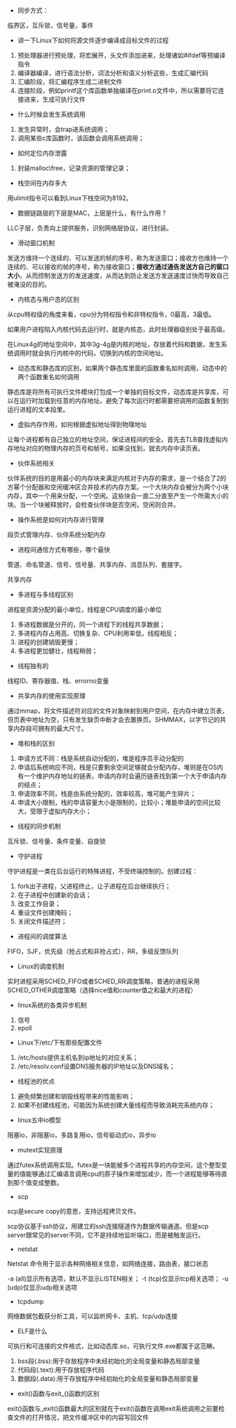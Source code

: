 * 同步方式：

临界区，互斥锁，信号量，事件




* 讲一下Linux下如何将源文件逐步编译成目标文件的过程 

1. 预处理器进行预处理，将宏展开，头文件添加进来，处理诸如#ifdef等预编译指令
2. 编译器编译，进行语法分析，词法分析和语义分析这些，生成汇编代码
3. 汇编阶段，将汇编程序生成二进制文件
4. 连接阶段，例如printf这个库函数单独编译在print.o文件中，所以需要将它连接进来，生成可执行文件





* 什么时候会发生系统调用

1. 发生异常时，会trap进系统调用；
2. 调用某些c库函数时，该函数会调用系统调用；

* 如何定位内存泄露

1. 封装malloc\free，记录资源的管理记录；


* 栈空间在内存多大

用ulimit指令可以看到Linux下栈空间为8192。



* 数据链路层的下层是MAC，上层是什么，有什么作用？

LLC子层，负责向上提供服务，识别网络层协议，进行封装。



- 滑动窗口机制

发送方维持一个连续的、可以发送的帧的序号，称为发送窗口；接收方也维持一个连续的、可以接收的帧的序号，称为接收窗口；**接收方通过通告发送方自己的窗口大小**，从而控制发送方的发送速度，从而达到防止发送方发送速度过快而导致自己被淹没的目的。



* 内核态与用户态的区别

从cpu特权级的角度来看，cpu分为特权指令和非特权指令，0最高，3最低。

如果用户进程陷入内核代码去运行时，就是内核态，此时处理器级别处于最高级。

在Linux4g的地址空间中，其中3g-4g是内核的地址，存放着代码和数据，发生系统调用时就会执行内核中的代码，切换到内核的空间地址。



* 动态库和静态库的区别，如果两个静态库里面的函数重名如何调用，动态中的两个函数重名如何调用

静态库是将所有可执行文件模块打包成一个单独的目标文件，动态库是共享库，可以在运行时加载到任意的内存地址。避免了每次运行时都需要把调用的函数复制到运行进程的文本段里。




- 虚拟内存作用，如何根据虚拟地址得到物理地址

让每个进程都有自己独立的地址空间，保证进程间的安全。首先去TLB查找虚拟内存地址对应的物理内存的页号和帧号，如果没找到，就去内存中读页表。



- 伙伴系统相关

伙伴系统的目的是用最小的内存块来满足内核对于内存的需求，是一个结合了2的方幂个分配器和空闲缓冲区合并技术的内存方案。一个大块内存会被分为两个小块内存，其中一个用来分配，一个空闲。这些块会一直二分直至产生一个所需大小的块。当一个块被释放时，会检查伙伴块是否空闲，空闲则合并。



- 操作系统是如何对内存进行管理

段页式管理内存、伙伴系统分配内存



- 进程间通信方式有哪些，哪个最快

管道、命名管道、信号、信号量、共享内存、消息队列、套接字。

共享内存


- 多进程与多线程区别

进程是资源分配的最小单位，线程是CPU调度的最小单位

1. 多进程数据是分开的，同一个进程下的线程共享数据；
2. 多进程内存占用高、切换复杂、CPU利用率低，线程相反；
3. 进程的创建销毁更慢；
4. 多进程更加健壮，线程稍弱；

* 线程独有的

线程ID、寄存器值、栈、errorno变量



- 共享内存的使用实现原理

通过mmap，将文件描述符对应的文件对象映射到用户空间，在内存中建立页表，但页表中地址为空，只有发生缺页中断才会去置换页。SHMMAX，以字节记的共享内存段可拥有的最大尺寸。



- 堆和栈的区别

1. 申请方式不同：栈是系统自动分配的，堆是程序员手动分配的
2. 申请后系统响应不同，栈是只要剩余空间足够就会分配内存，堆则是在OS内有一个维护内存地址的链表，申请内存时会遍历链表找到第一个大于申请内存的结点；
3. 申请效率不同，栈是由系统分配的，效率较高，堆可能产生碎片；
4. 申请大小限制，栈的申请容量大小是限制的，比较小；堆能申请的空间比较大，受限于虚拟内存大小；



- 线程的同步机制

互斥锁、信号量、条件变量、自旋锁



- 守护进程

守护进程是一类在后台运行的特殊进程，不受终端控制的。创建过程：

1. fork出子进程，父进程终止，让子进程在后台继续执行；
2. 在子进程中创建新的会话；
3. 改变工作目录；
4. 重设文件创建掩码；
5. 关闭文件描述符；



- 进程间的调度算法

FIFO，SJF，优先级（抢占式和非抢占式），RR，多级反馈队列

- Linux的调度机制

实时进程采用SCHED_FIFO或者SCHED_RR调度策略，普通的进程采用SCHED_OTHER调度策略（选择nice值和counter值之和最大的进程）


- linux系统的各类异步机制

1. 信号
2. epoll


- Linux下/etc/下有那些配置文件

1. /etc/hosts提供主机名到ip地址的对应关系；
2. /etc/resolv.conf设置DNS服务器的IP地址以及DNS域名；



* 线程池的优点

1. 避免频繁创建和销毁线程带来的性能影响；
2. 如果不创建线程池，可能因为系统创建大量线程而导致消耗完系统内存；



* linux五中io模型

阻塞io，非阻塞io，多路复用io，信号驱动式io，异步io



* mutext实现原理

通过futex系统调用实现。futex是一块能被多个进程共享的内存空间，这个整型变量的值能够通过汇编语言调用cpu的原子操作来增加减少，而一个进程能够等待直到那个值变成整数。



* scp

scp是secure copy的意思，支持远程拷贝文件。

scp协议基于ssh协议，用建立的ssh连接隧道作为数据传输通道。但是scp server跟常见的server不同，它不是持续地监听端口，而是被触发运行。

* netstat

Netstat 命令用于显示各种网络相关信息，如网络连接，路由表，接口状态

-a (all)显示所有选项，默认不显示LISTEN相关；
-t (tcp)仅显示tcp相关选项；
-u (udp)仅显示udp相关选项

* tcpdump

网络数据包截获分析工具，可以监听网卡、主机、tcp/udp连接

* ELF是什么

可执行和可连接的文件格式，比如动态库.so，可执行文件.exe都属于这范畴。

1. bss段(.bss):用于存放程序中未经初始化的全局变量和静态局部变量
2. 代码段(.text):用于存放程序代码
3. 数据段(.data):用于存放程序中经初始化的全局变量和静态局部变量

* exit()函数与exit_()函数的区别

exit()函数与_exit()函数最大的区别就在于exit()函数在调用exit系统调用之前要检查文件的打开情况，把文件缓冲区中的内容写回文件

